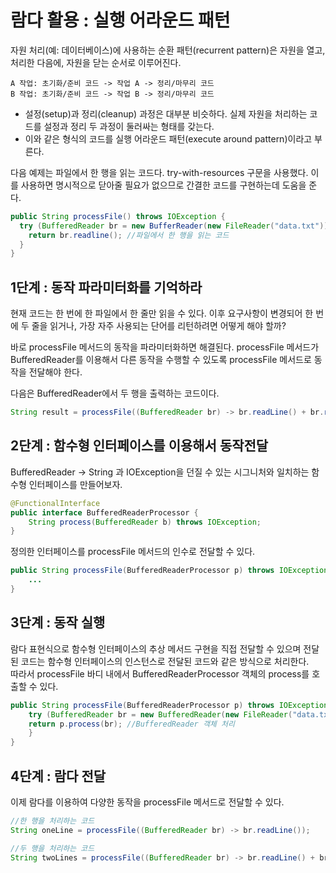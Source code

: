# 람다 활용 : 실행 어라운드 패턴

자원 처리(예: 데이터베이스)에 사용하는 순환 패턴(recurrent pattern)은 자원을 열고, 처리한 다음에, 자원을 닫는 순서로 이루어진다.

```
A 작업: 초기화/준비 코드 -> 작업 A -> 정리/마무리 코드
B 작업: 초기화/준비 코드 -> 작업 B -> 정리/마무리 코드
```

- 설정(setup)과 정리(cleanup) 과정은 대부분 비슷하다. 실제 자원을 처리하는 코드를 설정과 정리 두 과정이 둘러싸는 형태를 갖는다.
- 이와 같은 형식의 코드를 실행 어라운드 패턴(execute around pattern)이라고 부른다.


다음 예제는 파일에서 한 행을 읽는 코드다. try-with-resources 구문을 사용했다. 이를 사용하면 명시적으로 닫아줄 필요가 없으므로 간결한 코드를 구현하는데 도움을 준다.
```java
public String processFile() throws IOException {
  try (BufferedReader br = new BufferReader(new FileReader("data.txt"))) {
    return br.readline(); //파일에서 한 행을 읽는 코드
  }
}
```

## 1단계 : 동작 파라미터화를 기억하라
현재 코드는 한 번에 한 파일에서 한 줄만 읽을 수 있다. 이후 요구사항이 변경되어 한 번에 두 줄을 읽거나, 가장 자주 사용되는 단어를 리턴하려면 어떻게 해야 할까?

바로 processFile 메서드의 동작을 파라미터화하면 해결된다. processFile 메서드가 BufferedReader를 이용해서 다른 동작을 수행할 수 있도록 processFile 메서드로 동작을 전달해야 한다.

다음은 BufferedReader에서 두 행을 출력하는 코드이다.

```java
String result = processFile((BufferedReader br) -> br.readLine() + br.readLine());
```

## 2단계 : 함수형 인터페이스를 이용해서 동작전달
BufferedReader -> String 과 IOException을 던질 수 있는 시그니처와 일치하는 함수형 인터페이스를 만들어보자.

```java
@FunctionalInterface
public interface BufferedReaderProcessor {
    String process(BufferedReader b) throws IOException;
}
```


정의한 인터페이스를 processFile 메서드의 인수로 전달할 수 있다.
```java
public String processFile(BufferedReaderProcessor p) throws IOException {
    ...
}
```

## 3단계 : 동작 실행
람다 표현식으로 함수형 인터페이스의 추상 메서드 구현을 직접 전달할 수 있으며 전달된 코드는 함수형 인터페이스의 인스턴스로 전달된 코드와 같은 방식으로 처리한다.   
따라서 processFile 바디 내에서 BufferedReaderProcessor 객체의 process를 호출할 수 있다.
```java
public String processFile(BufferedReaderProcessor p) throws IOException {
    try (BufferedReader br = new BufferedReader(new FileReader("data.txt"))) {
    return p.process(br); //BufferedReader 객체 처리
    }
}
```

## 4단계 : 람다 전달
이제 람다를 이용하여 다양한 동작을 processFile 메서드로 전달할 수 있다.
```java
//한 행을 처리하는 코드
String oneLine = processFile((BufferedReader br) -> br.readLine());

//두 행을 처리하는 코드
String twoLines = processFile((BufferedReader br) -> br.readLine() + br.readLine());
```
